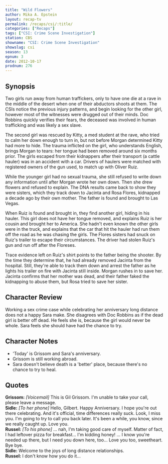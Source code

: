 ```yaml
---
title: "Wild Flowers"
author: Mika A. Epstein
layout: recap-tv
permalink: /recaps/csi/:title/
categories: ["Recaps"]
tags: ["CSI: Crime Scene Investigation"]
station: CBS
showname: "CSI: Crime Scene Investigation"
showslug: csi
season: 13
epnum: 3  
date: 2012-10-17
prodnum: 276  
---
```


## Synopsis

Two girls run away from human traffickers, only to have one die at a rave in the middle of the desert when one of their abductors shoots at them. The CSIs notice the previous injury patterns, and begin looking for the other girl, however most of the witnesses were drugged out of their minds. Doc Robbins quickly verifies their fears, the deceased was involved in human trafficking and was likely a sex slave.

The second girl was rescued by Kitty, a med student at the rave, who tried to calm her down enough to turn in, but not before Morgan determined Kitty had more to hide. The trauma inflicted on the girl, who understands English, brings Morgan to tears: her tongue had been removed around six months prior. The girls escaped from their kidnappers after their transport (a cattle hauler) was in an accident with a car. Drivers of haulers were matched with registered owners of the gun used, to match up with Oliver Ruiz.

While the younger girl had no sexual trauma, she still refused to write down any information until after Morgan wrote her own down. Then she drew flowers and refused to explain. The DNA results came back to show they were sisters, which they track down to Jacinta and Rosa Flores, kidnapped a decade ago by their own mother. The father is found and brought to Las Vegas.

When Ruiz is found and brought in, they find another girl, hiding in his hauler. This girl does not have her tongue removed, and explains Ruiz is her cousin and brought her to America. She hadn't even known the other girls were in the truck, and explains that the car that hit the hauler had run them off the road as he was chasing the girls. The Flores sisters had snuck on Ruiz's trailer to escape their circumstances. The driver had stolen Ruiz's gun and run off after the Floreses.

Trace evidence left on Ruiz's shirt points to the father being the shooter. By the time they determine that, he had already removed Jacinta from the hospital. Still, they're able to track them down and arrest the father as he lights his trailer on fire with Jacinta still inside. Morgan rushes in to save her. Jacinta confirms that her mother was dead, and their father faked the kidnapping to abuse them, but Rosa tried to save her sister.

## Character Review

Working a sex crime case while celebrating her anniversary long distance does not a happy Sara make. She disagrees with Doc Robbins as if the dead girl is better off dead. He feels she is, because the girl would never be whole. Sara feels she should have had the chance to try.

## Character Notes

* 'Today' is Grissom and Sara's anniversary.  
* Grissom is still working abroad.  
* Sara doesn't believe death is a 'better' place, because there's no chance to try to heal.

## Quotes

**Grissom:** *[Voicemail]* This is Gil Grissom. I'm unable to take your call, please leave a message.  
**Sidle:** *[To her phone]* Hello, Gilbert. Happy Anniversary. I hope you're out there celebrating. And it's official, time differences really suck. Look, I miss you. I'm going to try to call you back later. It's been a while, you know, since we really caught up. Love you.  
**Russel:** *[To his phone]* ... nah, I'm taking good care of myself. Matter of fact, I had leftover pizza for breakfast... I'm kidding honey! ... I know you're needed up there, but I need you down here, too... Love you too, sweetheart. Bye bye.  
**Sidle:** Welcome to the joys of long distance relationships.  
**Russel:** I don't know how you do it...
